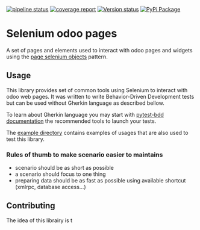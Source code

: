 [![pipeline status](https://gitlab.com/micro-entreprise/selenium-odoo-pages/badges/main/pipeline.svg)](https://gitlab.com/micro-entreprise/selenium-odoo-pages/)
[![coverage report](https://gitlab.com/micro-entreprise/selenium-odoo-pages/badges/main/coverage.svg)](https://gitlab.com/micro-entreprise/selenium-odoo-pages/)
[![Version status](https://img.shields.io/pypi/v/selenium-odoo-pages.svg)](https://pypi.python.org/pypi/selenium-odoo-pages/)
[![PyPi Package](https://img.shields.io/pypi/dm/selenium-odoo-pages?label=pypi%20downloads)](https://pypi.org/project/selenium-odoo-pages)

# Selenium odoo pages

A set of pages and elements used to interact with odoo
pages and widgets using the [page selenium objects](
https://selenium-python.readthedocs.io/page-objects.html
) pattern.

## Usage

This library provides set of common tools using Selenium
to interact with odoo web pages. It was written to write
Behavior-Driven Development tests but can be used without
Gherkin language as described bellow.

To learn about Gherkin language you may start with
[pytest-bdd documentation](https://pypi.org/project/pytest-bdd/)
the recommended tools to launch your tests.

The [example directory](./example) contains examples of
usages that are also used to test this library.

### Rules of thumb to make scenario easier to maintains

* scenario should be as short as possible
* a scenario should focus to one thing
* preparing data should be as fast as possible using available
  shortcut (xmlrpc, database access...)

## Contributing

The idea of this librairy is t
